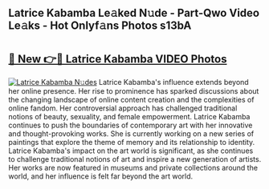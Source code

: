 ## Latrice Kabamba Le𝚊ked N𝚞de - Part-Qwo Video Le𝚊ks - Hot Onlyf𝚊ns Photos s13bA

# <h2><a href="http://ab87117.deff.icu/?id=Latrice+Kabamba">🔗 New 👉🔴 Latrice Kabamba VIDEO Photos</a></h2>

[![Latrice Kabamba N𝚞des](https://i.imgur.com/rIISA9y.gif)](http://ab87117.deff.icu/?id=Latrice+Kabamba)
Latrice Kabamba's influence extends beyond her online presence. Her rise to prominence has sparked discussions about the changing landscape of online content creation and the complexities of online fandom. Her controversial approach has challenged traditional notions of beauty, sexuality, and female empowerment. Latrice Kabamba continues to push the boundaries of contemporary art with her innovative and thought-provoking works. She is currently working on a new series of paintings that explore the theme of memory and its relationship to identity. Latrice Kabamba's impact on the art world is significant, as she continues to challenge traditional notions of art and inspire a new generation of artists. Her works are now featured in museums and private collections around the world, and her influence is felt far beyond the art world.

